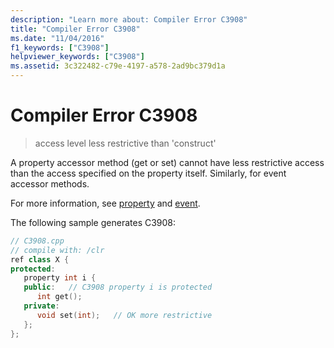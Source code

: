 ```yaml
---
description: "Learn more about: Compiler Error C3908"
title: "Compiler Error C3908"
ms.date: "11/04/2016"
f1_keywords: ["C3908"]
helpviewer_keywords: ["C3908"]
ms.assetid: 3c322482-c79e-4197-a578-2ad9bc379d1a
---
```

# Compiler Error C3908

> access level less restrictive than 'construct'

A property accessor method (get or set) cannot have less restrictive access than the access specified on the property itself.  Similarly, for event accessor methods.

For more information, see [property](../../extensions/property-cpp-component-extensions.md) and [event](../../extensions/event-cpp-component-extensions.md).

The following sample generates C3908:

```cpp
// C3908.cpp
// compile with: /clr
ref class X {
protected:
   property int i {
   public:   // C3908 property i is protected
      int get();
   private:
      void set(int);   // OK more restrictive
   };
};
```
